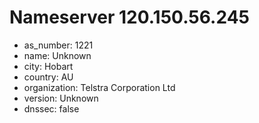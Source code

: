 # Nameserver 120.150.56.245

* as_number: 1221
* name: Unknown
* city: Hobart
* country: AU
* organization: Telstra Corporation Ltd
* version: Unknown
* dnssec: false
